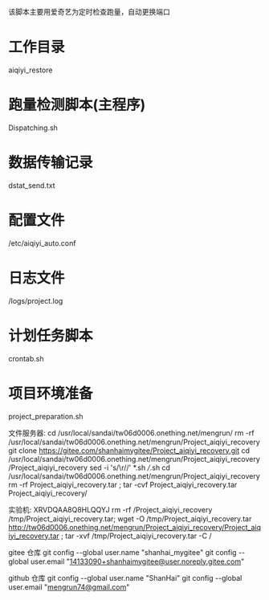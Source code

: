 该脚本主要用爱奇艺为定时检查跑量，自动更换端口

# 工作目录
aiqiyi_restore

# 跑量检测脚本(主程序)
Dispatching.sh

# 数据传输记录
dstat_send.txt

# 配置文件
/etc/aiqiyi_auto.conf

# 日志文件     
/logs/project.log

# 计划任务脚本
crontab.sh

# 项目环境准备
project_preparation.sh

文件服务器:
cd /usr/local/sandai/tw06d0006.onething.net/mengrun/
rm -rf /usr/local/sandai/tw06d0006.onething.net/mengrun/Project_aiqiyi_recovery
git clone https://gitee.com/shanhaimygitee/Project_aiqiyi_recovery.git
cd /usr/local/sandai/tw06d0006.onething.net/mengrun/Project_aiqiyi_recovery/Project_aiqiyi_recovery
sed -i 's/\r//' *.sh */*.sh
cd /usr/local/sandai/tw06d0006.onething.net/mengrun/Project_aiqiyi_recovery
rm -rf Project_aiqiyi_recovery.tar ; tar -cvf Project_aiqiyi_recovery.tar Project_aiqiyi_recovery/

实验机:  XRVDQAA8Q8HLQQYJ
rm -rf /Project_aiqiyi_recovery /tmp/Project_aiqiyi_recovery.tar; wget -O /tmp/Project_aiqiyi_recovery.tar http://tw06d0006.onething.net/mengrun/Project_aiqiyi_recovery/Project_aiqiyi_recovery.tar ; tar -xvf  /tmp/Project_aiqiyi_recovery.tar -C /


gitee 仓库
git config --global user.name "shanhai_mygitee"
git config --global user.email "14133090+shanhaimygitee@user.noreply.gitee.com"


github 仓库
git config --global user.name "ShanHai"
git config --global user.email "mengrun74@gmail.com"
